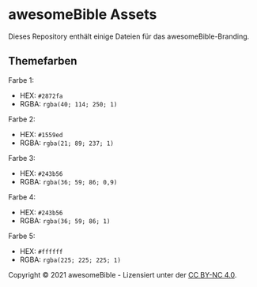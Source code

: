 # awesomeBible Assets

Dieses Repository enthält einige Dateien für das awesomeBible-Branding.

## Themefarben
Farbe 1: 
- HEX: ``#2872fa``
- RGBA: ``rgba(40; 114; 250; 1)``

Farbe 2: 
- HEX: ``#1559ed``
- RGBA: ``rgba(21; 89; 237; 1)``

Farbe 3:
- HEX: ``#243b56``
- RGBA: ``rgba(36; 59; 86; 0,9)``

Farbe 4: 
- HEX: ``#243b56``
- RGBA: ``rgba(36; 59; 86; 1)``

Farbe 5: 
- HEX: ``#ffffff``
- RGBA: ``rgba(225; 225; 225; 1)``

Copyright © 2021 awesomeBible - Lizensiert unter der [CC BY-NC 4.0](https://creativecommons.org/licenses/by-nc/4.0/deed.de).